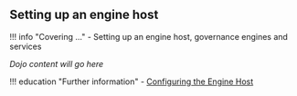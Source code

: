 <!-- SPDX-License-Identifier: CC-BY-4.0 -->
<!-- Copyright Contributors to the Egeria project. -->

## Setting up an engine host

!!! info "Covering ..."
    - Setting up an engine host, governance engines and services

*Dojo content will go here*

!!! education "Further information"
    - [Configuring the Engine Host](/guides/admin/servers/configuring-an-engine-host)

